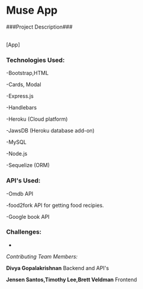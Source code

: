
<h1>Muse App</h1>



###Project Description### <br><br>




[App]


<h3>Technologies Used:</h3>

-Bootstrap,HTML

-Cards, Modal

-Express.js

-Handlebars 

-Heroku (Cloud platform)

-JawsDB (Heroku database add-on)

-MySQL 

-Node.js 

-Sequelize (ORM)



<h3>API's Used:</h3>

-Omdb API

-food2fork API for getting food recipies.

-Google book API

<h3>Challenges:</h3>

-

_Contributing Team Members:_

**Divya Gopalakrishnan**
Backend and API's

**Jensen Santos,Timothy Lee,Brett Veldman**
Frontend
